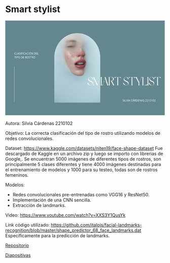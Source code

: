 # Smart stylist

<img src="https://github.com/silviac43/Proyecto_IA/blob/main/Proyecto%20IA%20(1).png" width="800px" height="300px">

Autora: Silvia Cárdenas 2210102

Objetivo: La correcta clasificación del tipo de rostro utilizando modelos de redes convolucionales.  

Dataset: https://www.kaggle.com/datasets/niten19/face-shape-dataset
Fue descargado de Kaggle en un archivo zip y luego se importo con librerias de Google,. Se encuentran 5000 imágenes de diferentes tipos de rostros, son principalmente 5 clases diferentes y tiene 4000 imágenes destinadas para el entrenamiento de modelos y 1000 para su testeo, todas son de rostros femeninos.

Modelos: 
- Redes convolucionales pre-entrenadas como VGG16 y ResNet50.
- Implementación de una CNN sencilla.
- Extracción de landmarks.

Video: https://www.youtube.com/watch?v=XXS3Y1QusYk

Link código utilizado: https://github.com/italojs/facial-landmarks-recognition/blob/master/shape_predictor_68_face_landmarks.dat
Específicamente para la predicción de landmarks.

[Repositorio](https://github.com/silviac43/Proyecto_IA/blob/main/Proyecto.ipynb)

[Diapositivas](https://github.com/silviac43/Proyecto_IA/blob/main/Proyecto_IA.pdf)
